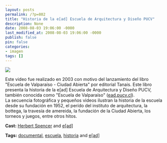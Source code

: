 ```yaml
---
layout: posts
permalink: /?p=802
title: "Historia de la e[ad] Escuela de Arquitectura y Diseño PUCV"
description: None
date: 2008-08-03 19:06:00 -0000
last_modified_at: 2008-08-03 19:06:00 -0000
publish: false
pin: false
categories:
- imagen
tags: []
---
```

[![](http://b.vimeocdn.com/ts/590/697/59069776_200.jpg)](http://vimeo.com/1460008)

Este video fue realizado en 2003 con motivo del lanzamiento del libro "Escuela de Valparaíso - Ciudad Abierta" por editorial Tanais. Este libro presenta la historia de la e[ad] Escuela de Arquitectura y Diseño PUCV, también conocida como "Escuela de Valparaíso" ([ead.pucv.cl](http://www.ead.pucv.cl/)).  
La secuencia fotográfica y pequeños videos ilustran la historia de la escuela desde su fundación en 1952, el perído del instituto de arquitectura, la bottega, la travesía de amereida, la fundación de la Ciudad Abierta, los torneos y juegos, entre otros hitos.

**Cast:** [Herbert Spencer](http://vimeo.com/hspencer) and [e[ad]](http://vimeo.com/escuela)

**Tags:** [documental](http://vimeo.com/tag:documental), [escuela](http://vimeo.com/tag:escuela), [historia](http://vimeo.com/tag:historia) and [e[ad]](http://vimeo.com/tag:ead)

